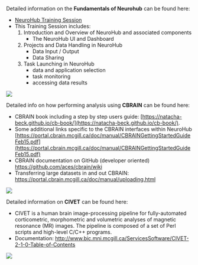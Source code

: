 Detailed information on the **Fundamentals of Neurohub** can be found here: 
* [NeuroHub Training Session](https://neurohub.ca/events-article-5.html)
* This Training Session includes:
   1) Introduction and Overview of NeuroHub and associated components
      * The NeuroHub UI and Dashboard
   2) Projects and Data Handling in NeuroHub
      * Data Input / Output
      * Data Sharing
   3) Task Launching in NeuroHub
      * data and application selection
      * task monitoring
      * accessing data results

![](https://neurohub.ca/images/neurohubtraining.png) 


Detailed info on how performing analysis using **CBRAIN** can be found here:

   * CBRAIN book including a step by step users guide: [https://natacha-beck.github.io/cb-book/](https://natacha-beck.github.io/cb-book/).
   * Some additional links specific to the CBRAIN interfaces within NeuroHub  [https://portal.cbrain.mcgill.ca/doc/manual/CBRAINGettingStartedGuideFeb15.pdf](https://portal.cbrain.mcgill.ca/doc/manual/CBRAINGettingStartedGuideFeb15.pdf)
   * CBRAIN documentation on GitHub (developer oriented)
https://github.com/aces/cbrain/wiki
   * Transferring large datasets in and out CBRAIN: https://portal.cbrain.mcgill.ca/doc/manual/uploading.html

![](https://github.com/neurohub/neurohub_documentation/blob/master/images/cbrain.png)

Detailed information on **CIVET** can be found here: 

   * CIVET is a human brain image-processing pipeline for fully-automated corticometric, morphometric and volumetric analyses of magnetic resonance (MR) images. The pipeline is composed of a set of Perl scripts and high-level C/C++ programs.
   * Documentation:
http://www.bic.mni.mcgill.ca/ServicesSoftware/CIVET-2-1-0-Table-of-Contents

![](https://github.com/neurohub/neurohub_documentation/blob/master/images/civet.png)
